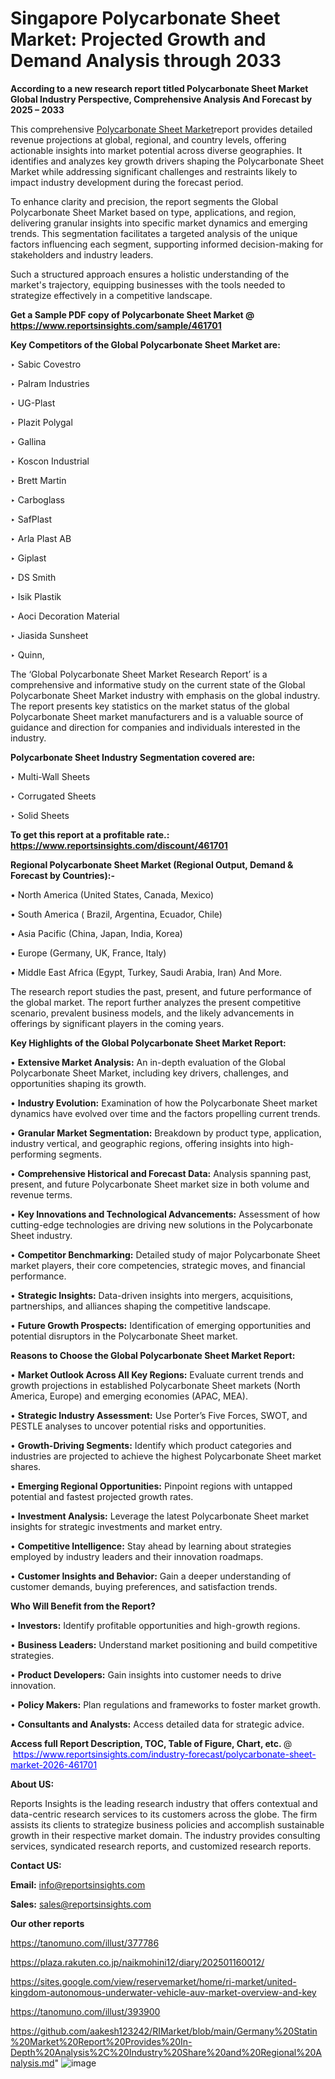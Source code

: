 # Singapore Polycarbonate Sheet Market: Projected Growth and Demand Analysis through 2033

<strong>According to a new research report titled Polycarbonate Sheet Market Global Industry Perspective, Comprehensive Analysis And Forecast by 2025 – 2033</strong>

This comprehensive <a href=https://www.reportsinsights.com/sample/461701>Polycarbonate Sheet Market</a>report provides detailed revenue projections at global, regional, and country levels, offering actionable insights into market potential across diverse geographies. It identifies and analyzes key growth drivers shaping the Polycarbonate Sheet Market while addressing significant challenges and restraints likely to impact industry development during the forecast period.

To enhance clarity and precision, the report segments the Global Polycarbonate Sheet Market based on type, applications, and region, delivering granular insights into specific market dynamics and emerging trends. This segmentation facilitates a targeted analysis of the unique factors influencing each segment, supporting informed decision-making for stakeholders and industry leaders.

Such a structured approach ensures a holistic understanding of the market's trajectory, equipping businesses with the tools needed to strategize effectively in a competitive landscape.

<strong>Get a Sample PDF copy of Polycarbonate Sheet Market </strong><strong>@<a href=https://www.reportsinsights.com/sample/461701 style=color:#0000ff;> https://www.reportsinsights.com/sample/461701</a></strong></font>

<strong>Key Competitors of the Global Polycarbonate Sheet Market are:</strong>

‣ Sabic Covestro

‣ Palram Industries

‣ UG-Plast

‣ Plazit Polygal

‣ Gallina

‣ Koscon Industrial

‣ Brett Martin

‣ Carboglass

‣ SafPlast

‣ Arla Plast AB

‣ Giplast

‣ DS Smith

‣ Isik Plastik

‣ Aoci Decoration Material

‣ Jiasida Sunsheet

‣ Quinn,

The ‘Global Polycarbonate Sheet Market Research Report’ is a comprehensive and informative study on the current state of the Global Polycarbonate Sheet Market industry with emphasis on the global industry. The report presents key statistics on the market status of the global Polycarbonate Sheet market manufacturers and is a valuable source of guidance and direction for companies and individuals interested in the industry.

<strong>Polycarbonate Sheet Industry Segmentation covered are:</strong>

‣ Multi-Wall Sheets

‣ Corrugated Sheets

‣ Solid Sheets

<strong>To get this report at a profitable rate.: <a href=https://www.reportsinsights.com/discount/461701 style=color:#0000ff;>https://www.reportsinsights.com/discount/461701</a></strong></font>

<strong>Regional Polycarbonate Sheet Market (Regional Output, Demand &amp; Forecast by Countries):-</strong>

• North America (United States, Canada, Mexico)

• South America ( Brazil, Argentina, Ecuador, Chile)

• Asia Pacific (China, Japan, India, Korea)

• Europe (Germany, UK, France, Italy)

• Middle East Africa (Egypt, Turkey, Saudi Arabia, Iran) And More.

The research report studies the past, present, and future performance of the global market. The report further analyzes the present competitive scenario, prevalent business models, and the likely advancements in offerings by significant players in the coming years.

<strong>Key Highlights of the Global Polycarbonate Sheet Market Report:</strong>

• <strong>Extensive Market Analysis:</strong> An in-depth evaluation of the Global Polycarbonate Sheet Market, including key drivers, challenges, and opportunities shaping its growth.

• <strong>Industry Evolution:</strong> Examination of how the Polycarbonate Sheet market dynamics have evolved over time and the factors propelling current trends.

• <strong>Granular Market Segmentation:</strong> Breakdown by product type, application, industry vertical, and geographic regions, offering insights into high-performing segments.

• <strong>Comprehensive Historical and Forecast Data:</strong> Analysis spanning past, present, and future Polycarbonate Sheet market size in both volume and revenue terms.

• <strong>Key Innovations and Technological Advancements:</strong> Assessment of how cutting-edge technologies are driving new solutions in the Polycarbonate Sheet industry.

• <strong>Competitor Benchmarking:</strong> Detailed study of major Polycarbonate Sheet market players, their core competencies, strategic moves, and financial performance.

• <strong>Strategic Insights:</strong> Data-driven insights into mergers, acquisitions, partnerships, and alliances shaping the competitive landscape.

• <strong>Future Growth Prospects:</strong> Identification of emerging opportunities and potential disruptors in the Polycarbonate Sheet market.

<strong>Reasons to Choose the Global Polycarbonate Sheet Market Report:</strong>

• <strong>Market Outlook Across All Key Regions:</strong> Evaluate current trends and growth projections in established Polycarbonate Sheet markets (North America, Europe) and emerging economies (APAC, MEA).

• <strong>Strategic Industry Assessment:</strong> Use Porter’s Five Forces, SWOT, and PESTLE analyses to uncover potential risks and opportunities.

• <strong>Growth-Driving Segments:</strong> Identify which product categories and industries are projected to achieve the highest Polycarbonate Sheet market shares.

• <strong>Emerging Regional Opportunities:</strong> Pinpoint regions with untapped potential and fastest projected growth rates.

• <strong>Investment Analysis:</strong> Leverage the latest Polycarbonate Sheet market insights for strategic investments and market entry.

• <strong>Competitive Intelligence:</strong> Stay ahead by learning about strategies employed by industry leaders and their innovation roadmaps.

• <strong>Customer Insights and Behavior:</strong> Gain a deeper understanding of customer demands, buying preferences, and satisfaction trends.

<strong>Who Will Benefit from the Report?</strong>

• <strong>Investors:</strong> Identify profitable opportunities and high-growth regions.

• <strong>Business Leaders:</strong> Understand market positioning and build competitive strategies.

• <strong>Product Developers:</strong> Gain insights into customer needs to drive innovation.

• <strong>Policy Makers:</strong> Plan regulations and frameworks to foster market growth.

• <strong>Consultants and Analysts:</strong> Access detailed data for strategic advice.
</ul>
<strong>Access full Report Description, TOC, Table of Figure, Chart, etc. </strong>@  <a href=https://www.reportsinsights.com/industry-forecast/polycarbonate-sheet-market-2026-461701 style=color:#0000ff;>https://www.reportsinsights.com/industry-forecast/polycarbonate-sheet-market-2026-461701</a></font>

<strong><strong>About US</strong>:</strong>

Reports Insights is the leading research industry that offers contextual and data-centric research services to its customers across the globe. The firm assists its clients to strategize business policies and accomplish sustainable growth in their respective market domain. The industry provides consulting services, syndicated research reports, and customized research reports.

<strong>Contact US:</strong>

<p class=""""><b>Email:</b> <a href=mailto:info@reportsinsights.com>info@reportsinsights.com</a></p>
<p class=""""><b>Sales:</b> <a href=mailto:sales@reportsinsights.com>sales@reportsinsights.com</a></p>

<strong>Our other reports</strong>

<a href=https://tanomuno.com/illust/377786>https://tanomuno.com/illust/377786</a>

<a href=https://plaza.rakuten.co.jp/naikmohini12/diary/202501160012/>https://plaza.rakuten.co.jp/naikmohini12/diary/202501160012/</a>

<a href=https://sites.google.com/view/reservemarket/home/ri-market/united-kingdom-autonomous-underwater-vehicle-auv-market-overview-and-key>https://sites.google.com/view/reservemarket/home/ri-market/united-kingdom-autonomous-underwater-vehicle-auv-market-overview-and-key</a>

<a href=https://tanomuno.com/illust/393900>https://tanomuno.com/illust/393900</a>

<a href=https://github.com/aakesh123242/RIMarket/blob/main/Germany%20Statin%20Market%20Report%20Provides%20In-Depth%20Analysis%2C%20Industry%20Share%20and%20Regional%20Analysis.md>https://github.com/aakesh123242/RIMarket/blob/main/Germany%20Statin%20Market%20Report%20Provides%20In-Depth%20Analysis%2C%20Industry%20Share%20and%20Regional%20Analysis.md</a>"
![image](https://github.com/user-attachments/assets/3f28fa9e-4a41-455f-b287-60227bbe461f)
